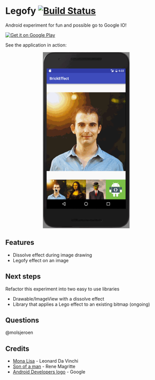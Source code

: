 # Legofy [![Build Status](https://travis-ci.org/JeroenMols/Legofy.svg?branch=develop)](https://travis-ci.org/JeroenMols/Legofy)
Android experiment for fun and possible go to Google IO!

<a href='https://play.google.com/store/apps/details?id=com.jeroenmols.brickeffect&utm_source=global_co&utm_medium=prtnr&utm_content=Mar2515&utm_campaign=PartBadge&pcampaignid=MKT-Other-global-all-co-prtnr-ap-PartBadge-Mar2515-1'>
  <img alt='Get it on Google Play' width="200"
       src='https://play.google.com/intl/en_us/badges/images/apps/en-play-badge.png'/>
</a>

See the application in action:

<p align="center">
  <img src="https://github.com/JeroenMols/Legofy/blob/master/play-store/preview.gif" alt="Legofy in action" height="550"/>
</p>

## Features
* Dissolve effect during image drawing
* Legofy effect on an image

## Next steps
Refactor this experiment into two easy to use libraries

* Drawable/ImageView with a dissolve effect
* Library that applies a Lego effect to an existing bitmap (ongoing)

## Questions
@molsjeroen

## Credits
- [Mona Lisa](http://www.wikiart.org/en/leonardo-da-vinci/mona-lisa?utm_source=returned&utm_medium=referral&utm_campaign=referral) - Leonard Da Vinchi
- [Son of a man](http://www.wikiart.org/en/rene-magritte/son-of-man-1964) - Rene Magritte
- [Android Developers logo](http://android-developers.blogspot.nl/) - Google
